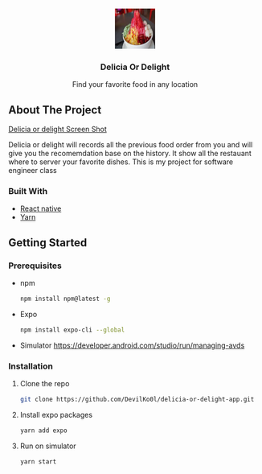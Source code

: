 <!-- PROJECT LOGO -->
<br />
<p align="center">
  <a href="https://github.com/DevilKo0l/delicia-or-delight-app">
    <img src="assets/images/ice-kacang.jpg" alt="Logo" width="80" height="80">
  </a>

  <h3 align="center">Delicia Or Delight</h3>

  <p align="center">
    Find your favorite food in any location    
  </p>
</p>




<!-- ABOUT THE PROJECT -->
## About The Project

[Delicia or delight Screen Shot](https://ibb.co/SJkMZj0)

Delicia or delight will records all the previous food order from you and will give you the recomemdation base on the history. It show all the restauant where to server your favorite dishes. This is my project for software engineer class

### Built With

* [React native](https://reactnative.dev/)
* [Yarn](https://yarnpkg.com/)


<!-- GETTING STARTED -->
## Getting Started


### Prerequisites

* npm
  ```sh
  npm install npm@latest -g
  ```
* Expo
  ```sh
  npm install expo-cli --global
  ```
* Simulator
https://developer.android.com/studio/run/managing-avds


### Installation

1. Clone the repo
   ```sh
   git clone https://github.com/DevilKo0l/delicia-or-delight-app.git
   ```
2. Install expo packages
   ```sh
   yarn add expo
   ```
4. Run on simulator
   ```JS
   yarn start

